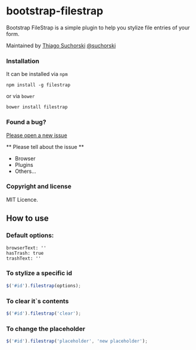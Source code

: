 # bootstrap-filestrap
Bootstrap FileStrap is a simple plugin to help you stylize file entries of your form.

Maintained by [Thiago Suchorski](https://github.com/suchorski) [@suchorski](https://facebook.com/suchorski)


### Installation

It can be installed via `npm`

    npm install -g filestrap

or via `bower`

    bower install filestrap


### Found a bug?

[Please open a new issue](https://github.com/suchorski/bootstrap-filestrap/issues)

** Please tell about the issue **
* Browser
* Plugins
* Others...

### Copyright and license

MIT Licence.


## How to use

### Default options:

    browserText: ''
    hasTrash: true
    trashText: ''

### To stylize a specific id

```js
$('#id').filestrap(options);
```

### To clear it`s contents
```js
$('#id').filestrap('clear');
```

### To change the placeholder
```js
$('#id').filestrap('placeholder', 'new placeholder');
```
